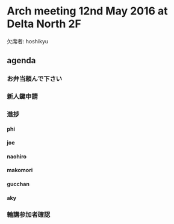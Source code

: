 # Arch meeting 12nd May 2016 at Delta North 2F

欠席者: hoshikyu

agenda
-----
### お弁当頼んで下さい

### 新人鍵申請

### 進捗
#### phi
#### joe
#### naohiro
#### makomori
#### gucchan
#### aky  

### 輪講参加者確認
